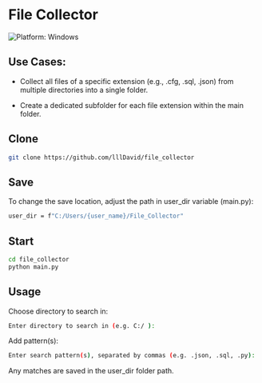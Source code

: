 # File Collector
![Platform: Windows](https://img.shields.io/badge/Platform-Windows-blue)
## Use Cases:
- Collect all files of a specific extension (e.g., .cfg, .sql, .json) from multiple directories into a single folder.

- Create a dedicated subfolder for each file extension within the main folder.

## Clone

```bash
git clone https://github.com/lllDavid/file_collector
```

## Save

To change the save location, adjust the path in user_dir variable (main.py):
```bash
user_dir = f"C:/Users/{user_name}/File_Collector"
```

## Start

```bash
cd file_collector
python main.py
```

## Usage

Choose directory to search in:
```bash
Enter directory to search in (e.g. C:/ ): 
```

Add pattern(s):
```bash
Enter search pattern(s), separated by commas (e.g. .json, .sql, .py):
```

Any matches are saved in the user_dir folder path.